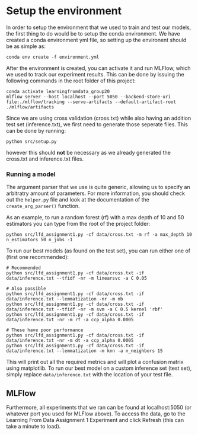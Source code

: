 # Setup the environment

In order to setup the environment that we used to train and test our models, the first thing to do would be to setup the conda environment.
We have created a conda environment yml file, so setting up the environent should be as simple as:
```{bash}
conda env create -f environment.yml
```
After the environment is created, you can activate it and run MLFlow, which we used to track our experiment results.
This can be done by issuing the following commands in the root folder of this project:
```{bash}
conda activate learningfromdata_group20
mlflow server --host localhost --port 5050 --backend-store-uri file:./mlflow/tracking --serve-artifacts --default-artifact-root ./mlflow/artifacts
```
Since we are using cross validation (cross.txt) while also having an addition test set (inference.txt), we first need to generate those seperate files.
This can be done by running:
```{bash}
python src/setup.py
```
however this should **not** be necessary as we already generated the cross.txt and inference.txt files.

### Running a model
The argument parser that we use is quite generic, allowing us to specify an arbitratry amount of parameters. For more information, you should check out the ```helper.py``` file and look at the documentation of the  ```create_arg_parser()``` function.

As an example, to run a random forest (rf) with a max depth of 10 and 50 estimators you can type from the root of the project folder:
```{bash}
python src/lfd_assignment1.py -cf data/cross.txt -m rf -a max_depth 10 n_estimators 50 n_jobs -1
```

To run our best models (as found on the test set), you can run either one of (first one recommended):
```{bash}
# Recommended
python src/lfd_assignment1.py -cf data/cross.txt -if data/inference.txt --tfidf -nr -m linearsvc -a C 0.05

# Also possible
python src/lfd_assignment1.py -cf data/cross.txt -if data/inference.txt --lemmatization -nr -m nb
python src/lfd_assignment1.py -cf data/cross.txt -if data/inference.txt --tfidf -nr -m svm -a C 0.5 kernel 'rbf'
python src/lfd_assignment1.py -cf data/cross.txt -if data/inference.txt -nr -m rf -a ccp_alpha 0.0005

# These have poor performance
python src/lfd_assignment1.py -cf data/cross.txt -if data/inference.txt -nr -m dt -a ccp_alpha 0.0005
python src/lfd_assignment1.py -cf data/cross.txt -if data/inference.txt --lemmatization -m knn -a n_neighbors 15
```

This will print out all the required metrics and will plot a confusion matrix using matplotlib.
To run our best model on a custom inference set (test set), simply replace ```data/inference.txt``` with the location of your test file.

## MLFlow
Furthermore, all experiments that we ran can be found at localhost:5050 (or whatever port you used for MLFlow above).
To access the data, go to the Learning From Data Assignment 1 Experiment and click Refresh (this can take a minute to load).
